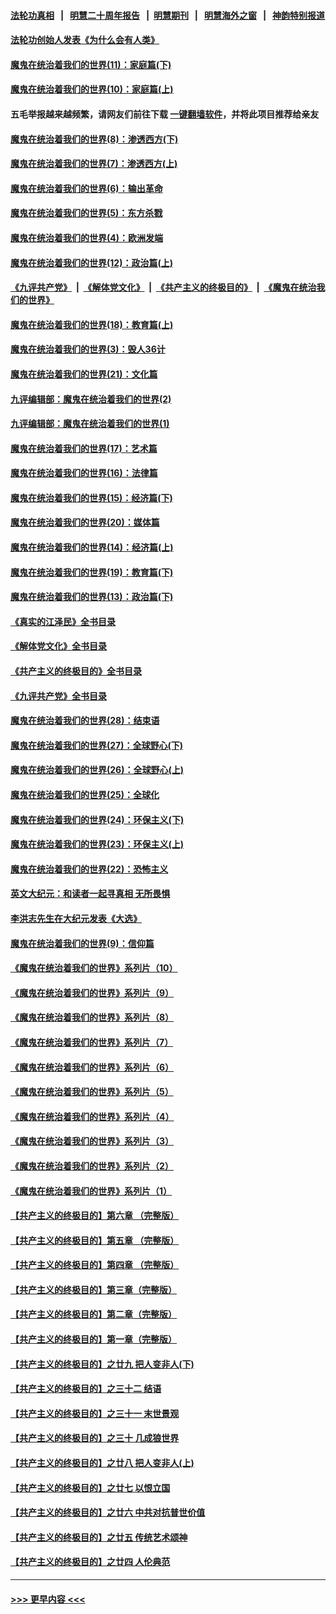 #### [法轮功真相](https://github.com/gfw-breaker/truth/blob/master/README.md?t=0) &nbsp;&nbsp;|&nbsp;&nbsp; [明慧二十周年报告](https://github.com/gfw-breaker/mh-reports/blob/master/README.md?t=0) &nbsp;&nbsp;|&nbsp;&nbsp;[明慧期刊](https://github.com/gfw-breaker/mh-qikan) &nbsp;&nbsp;|&nbsp;&nbsp; [明慧海外之窗](https://github.com/gfw-breaker/mh-news/blob/master/README.md?t=0) &nbsp;&nbsp;|&nbsp;&nbsp; [神韵特别报道](https://github.com/gfw-breaker/mh-news/blob/master/shenyun.md?t=0)
#### [法轮功创始人发表《为什么会有人类》](../pages/nsc422/n13912117.md?t=03040343) 
#### [魔鬼在统治着我们的世界(11)：家庭篇(下)](../pages/nsc422/n10440961.md?t=03040343) 
#### [魔鬼在统治着我们的世界(10)：家庭篇(上)](../pages/nsc422/n10435448.md?t=03040343) 
#### 五毛举报越来越频繁，请网友们前往下载 [一键翻墙软件](https://github.com/gfw-breaker/ssr-accounts)，并将此项目推荐给亲友
#### [魔鬼在统治着我们的世界(8)：渗透西方(下)](../pages/nsc422/n10429603.md?t=03040343) 
#### [魔鬼在统治着我们的世界(7)：渗透西方(上)](../pages/nsc422/n10426013.md?t=03040343) 
#### [魔鬼在统治着我们的世界(6)：输出革命](../pages/nsc422/n10421536.md?t=03040343) 
#### [魔鬼在统治着我们的世界(5)：东方杀戮](../pages/nsc422/n10417707.md?t=03040343) 
#### [魔鬼在统治着我们的世界(4)：欧洲发端](../pages/nsc422/n10414890.md?t=03040343) 
#### [魔鬼在统治着我们的世界(12)：政治篇(上)](../pages/nsc422/n10444576.md?t=03040343) 
#### [《九评共产党》](https://github.com/begood0513/9ping.md/blob/master/README.md) &nbsp;|&nbsp; [《解体党文化》](../../../../jtdwh.md/blob/master/README.md)  &nbsp;|&nbsp; [《共产主义的终极目的》](../../../../gczydzjmd.md/blob/master/README.md) &nbsp;|&nbsp; [《魔鬼在统治我们的世界》](../../../../mgztzwmdsj.md/blob/master/README.md) 
#### [魔鬼在统治着我们的世界(18)：教育篇(上)](../pages/nsc422/n10526970.md?t=03040343) 
#### [魔鬼在统治着我们的世界(3)：毁人36计](../pages/nsc422/n10411583.md?t=03040343) 
#### [魔鬼在统治着我们的世界(21)：文化篇](../pages/nsc422/n10597706.md?t=03040343) 
#### [九评编辑部：魔鬼在统治着我们的世界(2)](../pages/nsc422/n10410036.md?t=03040343) 
#### [九评编辑部：魔鬼在统治着我们的世界(1)](../pages/nsc422/n10406825.md?t=03040343) 
#### [魔鬼在统治着我们的世界(17)：艺术篇](../pages/nsc422/n10499093.md?t=03040343) 
#### [魔鬼在统治着我们的世界(16)：法律篇](../pages/nsc422/n10485969.md?t=03040343) 
#### [魔鬼在统治着我们的世界(15)：经济篇(下)](../pages/nsc422/n10469975.md?t=03040343) 
#### [魔鬼在统治着我们的世界(20)：媒体篇](../pages/nsc422/n10586579.md?t=03040343) 
#### [魔鬼在统治着我们的世界(14)：经济篇(上)](../pages/nsc422/n10457370.md?t=03040343) 
#### [魔鬼在统治着我们的世界(19)：教育篇(下)](../pages/nsc422/n10564808.md?t=03040343) 
#### [魔鬼在统治着我们的世界(13)：政治篇(下)](../pages/nsc422/n10448270.md?t=03040343) 
#### [《真实的江泽民》全书目录](../pages/nsc422/n13721399.md?t=03040343) 
#### [《解体党文化》全书目录](../pages/nsc422/n13721157.md?t=03040343) 
#### [《共产主义的终极目的》全书目录](../pages/nsc422/n13721048.md?t=03040343) 
#### [《九评共产党》全书目录](../pages/nsc422/n13708085.md?t=03040343) 
#### [魔鬼在统治着我们的世界(28)：结束语](../pages/nsc422/n10936246.md?t=03040343) 
#### [魔鬼在统治着我们的世界(27)：全球野心(下)](../pages/nsc422/n10928319.md?t=03040343) 
#### [魔鬼在统治着我们的世界(26)：全球野心(上)](../pages/nsc422/n10900318.md?t=03040343) 
#### [魔鬼在统治着我们的世界(25)：全球化](../pages/nsc422/n10788205.md?t=03040343) 
#### [魔鬼在统治着我们的世界(24)：环保主义(下)](../pages/nsc422/n10695307.md?t=03040343) 
#### [魔鬼在统治着我们的世界(23)：环保主义(上)](../pages/nsc422/n10688613.md?t=03040343) 
#### [魔鬼在统治着我们的世界(22)：恐怖主义](../pages/nsc422/n10614727.md?t=03040343) 
#### [英文大纪元：和读者一起寻真相 无所畏惧](../pages/nsc422/n12542027.md?t=03040343) 
#### [李洪志先生在大纪元发表《大选》](../pages/nsc422/n12534746.md?t=03040343) 
#### [魔鬼在统治着我们的世界(9)：信仰篇](../pages/nsc422/n10432159.md?t=03040343) 
#### [《魔鬼在统治着我们的世界》系列片（10）](../pages/nsc422/n12292670.md?t=03040343) 
#### [《魔鬼在统治着我们的世界》系列片（9）](../pages/nsc422/n12290859.md?t=03040343) 
#### [《魔鬼在统治着我们的世界》系列片（8）](../pages/nsc422/n12287445.md?t=03040343) 
#### [《魔鬼在统治着我们的世界》系列片（7）](../pages/nsc422/n12283425.md?t=03040343) 
#### [《魔鬼在统治着我们的世界》系列片（6）](../pages/nsc422/n12282314.md?t=03040343) 
#### [《魔鬼在统治着我们的世界》系列片（5）](../pages/nsc422/n12281419.md?t=03040343) 
#### [《魔鬼在统治着我们的世界》系列片（4）](../pages/nsc422/n12274024.md?t=03040343) 
#### [《魔鬼在统治着我们的世界》系列片（3）](../pages/nsc422/n12271322.md?t=03040343) 
#### [《魔鬼在统治着我们的世界》系列片（2）](../pages/nsc422/n12269049.md?t=03040343) 
#### [《魔鬼在统治着我们的世界》系列片（1）](../pages/nsc422/n12267575.md?t=03040343) 
#### [【共产主义的终极目的】第六章 （完整版）](../pages/nsc422/n11428913.md?t=03040343) 
#### [【共产主义的终极目的】第五章 （完整版）](../pages/nsc422/n11428912.md?t=03040343) 
#### [【共产主义的终极目的】第四章 （完整版）](../pages/nsc422/n11428907.md?t=03040343) 
#### [【共产主义的终极目的】第三章（完整版）](../pages/nsc422/n11428848.md?t=03040343) 
#### [【共产主义的终极目的】第二章（完整版）](../pages/nsc422/n11428831.md?t=03040343) 
#### [【共产主义的终极目的】第一章（完整版）](../pages/nsc422/n11417651.md?t=03040343) 
#### [【共产主义的终极目的】之廿九 把人变非人(下)](../pages/nsc422/n11344140.md?t=03040343) 
#### [【共产主义的终极目的】之三十二 结语](../pages/nsc422/n11360535.md?t=03040343) 
#### [【共产主义的终极目的】之三十一 末世景观](../pages/nsc422/n11351129.md?t=03040343) 
#### [【共产主义的终极目的】之三十 几成狼世界](../pages/nsc422/n11348280.md?t=03040343) 
#### [【共产主义的终极目的】之廿八 把人变非人(上)](../pages/nsc422/n11340492.md?t=03040343) 
#### [【共产主义的终极目的】之廿七 以恨立国](../pages/nsc422/n11336944.md?t=03040343) 
#### [【共产主义的终极目的】之廿六 中共对抗普世价值](../pages/nsc422/n11324785.md?t=03040343) 
#### [【共产主义的终极目的】之廿五 传统艺术颂神](../pages/nsc422/n11296396.md?t=03040343) 
#### [【共产主义的终极目的】之廿四 人伦典范](../pages/nsc422/n11296397.md?t=03040343) 

----
#### [ >>> 更早内容 <<< ](../indexes/nsc422-earlier.md)
